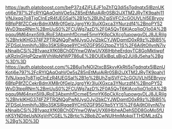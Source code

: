 https://auth.platoboost.com/beP37z4ZjFLEJF1oZhTQ3di5sTgdnqtx5IBznUKotj6e797%2FcRYIQAqOqhVOe5sZ85nEtMujAjRr0SBj2iJXTM2JRyTK9pahj11VNJjxqg7o8TjgCInEzR4fJEGSal%2B1g%2BUhZgjSVFC2cGOUVLhI5EBryoy6BfpP8fZCCekrBdmXM8r0fGeIzJgrgYKr3lujXGxca3YNurzdf4%2BnoPY52WvD3tppRNm%2BmUuS0%2FCUWg7azD%2F0A5QyT6KlAcp1iqO1o0A%2Bpgqu9M64nxn5II9JRoE3AbxmhfDcmeE5mnYK6pCkXcg1upowgvDLJ8JLRiIg%2BhrklKHG374FZPTRQNQgPwNUysOJyi2bkCYJWDqmtD0xR9z%2BjB5%2FDSqUnmjhjfu3Blo3SKSIRgqe9YCH0ZGF95G2tppZY1S%2F6Ai9tOllynN7iykNnalbCSi%2B1vapzXfK0BCh0DYnwOWwUVX6IHbheErdqyTC8GoMktiwpfuKRzlnGHgPQzwWVhWpNfWP786uE%2BOUEklBqLsBig2JUi9J5eha%2Bg%3D%3D
https://auth.platoboost.com/%2B6uj1vNOI2txcBSkyvKkRti5sTgdnqtx5IBznUKotj6e797%2FcRYIQAqOqhVOe5sZ85nEtMujAjRr0SBj2iJXTM2JRyTK9pahj11VNJjxqg7o8TjgCInEzR4fJEGSal%2B1g%2BUhZgjSVFC2cGOUVLhI5EBryoy6BfpP8fZCCekrBdmXM8r0fGeIzJgrgYKr3lujXGxca3YNurzdf4%2BnoPY52WvD3tppRNm%2BmUuS0%2FCUWg7azD%2F0A5QyT6KlAcp1iqO1o0A%2Bpgqu9M64nxn5II9JRoE3AbxmhfDcmeE5mnYK6pCkXcg1upowgvDLJ8JLRiIg%2BhrklKHG374FZPTRQNQgPwNUysOJyi2bkCYJWDqmtD0xR9z%2BjB5%2FDSqUnmjhjfu3Blo3SKSIRgqe9YCH0ZGF95G1tp5YY1S%2F6Ai9tOllynN7iykNnalbCSi%2B1vapzXfK0BCh0DYnwOWwUVX6IHbheADehSDD8GoMo5fUnKSYNDtleUsNXgVrPCGEL%2Brtjc%2BpbZCwNUlHmMokpiTTHDMLzdZs%2Bg%3D%3D
